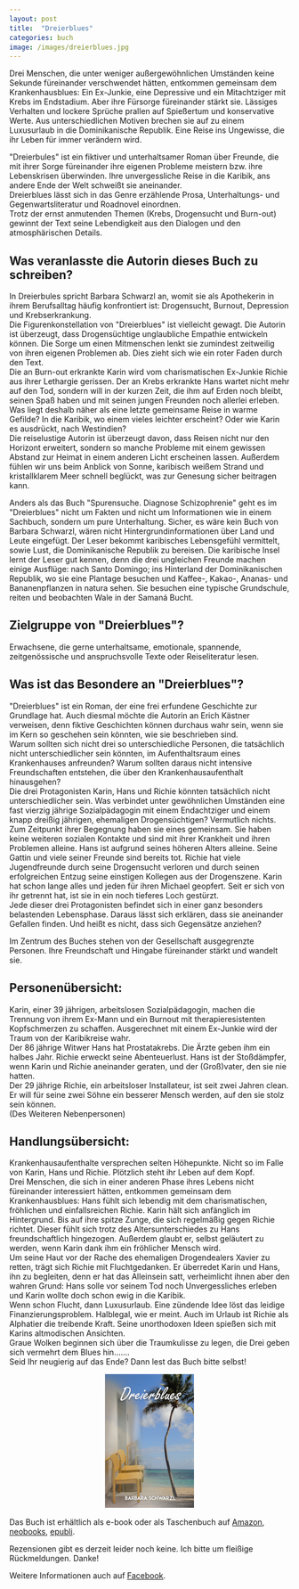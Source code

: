 ```yaml
---
layout: post
title:  "Dreierblues"
categories: buch
image: /images/dreierblues.jpg
---
```


Drei Menschen, die unter weniger außergewöhnlichen Umständen keine Sekunde füreinander verschwendet hätten, entkommen gemeinsam dem Krankenhausblues: Ein Ex-Junkie, eine Depressive und ein Mitachtziger mit Krebs im Endstadium. Aber ihre Fürsorge füreinander stärkt sie.
Lässiges Verhalten und lockere Sprüche prallen auf Spießertum und konservative Werte. 
Aus unterschiedlichen Motiven brechen sie auf zu einem Luxusurlaub in die Dominikanische Republik. Eine Reise ins Ungewisse, die ihr Leben für immer verändern wird.

"Dreierbules" ist ein fiktiver und unterhaltsamer Roman über Freunde, die mit ihrer Sorge füreinander ihre eigenen Probleme meistern bzw. ihre Lebenskrisen überwinden. Ihre unvergessliche Reise in die Karibik, ans andere Ende der Welt schweißt sie aneinander. <br> Dreierblues lässt sich in das Genre erzählende Prosa, Unterhaltungs- und Gegenwartsliteratur und Roadnovel einordnen. <br> Trotz der ernst anmutenden Themen (Krebs, Drogensucht und Burn-out) gewinnt der Text seine Lebendigkeit aus den Dialogen und den atmosphärischen Details.



## Was veranlasste die Autorin dieses Buch zu schreiben?

In Dreierbules spricht Barbara Schwarzl an, womit sie als Apothekerin in ihrem Berufsalltag häufig konfrontiert ist: Drogensucht, Burnout, Depression und Krebserkrankung. <br> Die Figurenkonstellation von "Dreierblues" ist vielleicht gewagt. Die Autorin ist überzeugt, dass Drogensüchtige unglaubliche Empathie entwickeln können. Die Sorge um einen Mitmenschen lenkt sie zumindest zeitweilig von ihren eigenen Problemen ab. Dies zieht sich wie ein roter Faden durch den Text. <br> Die an Burn-out erkrankte Karin wird vom charismatischen Ex-Junkie Richie aus ihrer Lethargie gerissen. Der an Krebs erkrankte Hans wartet nicht mehr auf den Tod, sondern will in der kurzen Zeit, die ihm auf Erden noch bleibt, seinen Spaß haben und mit seinen jungen Freunden noch allerlei erleben. <br> Was liegt deshalb näher als eine letzte gemeinsame Reise in warme Gefilde? In die Karibik, wo einem vieles leichter erscheint? Oder wie Karin es ausdrückt, nach Westindien? <br> Die reiselustige Autorin ist überzeugt davon, dass Reisen nicht nur den Horizont erweitert, sondern so manche Probleme mit einem gewissen Abstand zur Heimat in einem anderen Licht erscheinen lassen. Außerdem fühlen wir uns beim Anblick von Sonne, karibisch weißem Strand und kristallklarem Meer schnell beglückt, was zur Genesung sicher beitragen kann.

Anders als das Buch "Spurensuche. Diagnose Schizophrenie" geht es im "Dreierblues" nicht um Fakten und nicht um Informationen wie in einem Sachbuch, sondern um pure Unterhaltung. Sicher, es wäre kein Buch von Barbara Schwarzl, wären nicht Hintergrundinformationen über Land und Leute eingefügt. Der Leser bekommt karibisches Lebensgefühl vermittelt, sowie Lust, die Dominikanische Republik zu bereisen. Die karibische Insel lernt der Leser gut kennen, denn die drei ungleichen Freunde machen einige Ausflüge: nach Santo Domingo; ins Hinterland der Dominikanischen Republik, wo sie eine Plantage besuchen und Kaffee-, Kakao-, Ananas- und Bananenpflanzen in natura sehen. Sie besuchen eine typische Grundschule, reiten und beobachten Wale in der Samaná Bucht.



## Zielgruppe von "Dreierblues"?

Erwachsene, die gerne unterhaltsame, emotionale, spannende, zeitgenössische und anspruchsvolle Texte oder Reiseliteratur lesen.



## Was ist das Besondere an "Dreierblues"?

"Dreierblues" ist ein Roman, der eine frei erfundene Geschichte zur Grundlage hat. Auch diesmal möchte die Autorin an Erich Kästner verweisen, denn fiktive Geschichten können durchaus wahr sein, wenn sie im Kern so geschehen sein könnten, wie sie beschrieben sind. <br> Warum sollten sich nicht drei so unterschiedliche Personen, die tatsächlich nicht unterschiedlicher sein könnten, im Aufenthaltsraum eines Krankenhauses anfreunden? Warum sollten daraus nicht intensive Freundschaften entstehen, die über den Krankenhausaufenthalt hinausgehen? <br> Die drei Protagonisten Karin, Hans und Richie könnten tatsächlich nicht unterschiedlicher sein. Was verbindet unter gewöhnlichen Umständen eine fast vierzig jährige Sozialpädagogin mit einem Endachtziger und einem knapp dreißig jährigen, ehemaligen Drogensüchtigen? Vermutlich nichts. Zum Zeitpunkt ihrer Begegnung haben sie eines gemeinsam. Sie haben keine weiteren sozialen Kontakte und sind mit ihrer Krankheit und ihren Problemen alleine. Hans ist aufgrund seines höheren Alters alleine. Seine Gattin und viele seiner Freunde sind bereits tot. Richie hat viele Jugendfreunde durch seine Drogensucht verloren und durch seinen erfolgreichen Entzug seine einstigen Kollegen aus der Drogenszene. Karin hat schon lange alles und jeden für ihren Michael geopfert. Seit er sich von ihr getrennt hat, ist sie in ein noch tieferes Loch gestürzt. <br> Jede dieser drei Protagonisten befindet sich in einer ganz besonders belastenden Lebensphase. Daraus lässt sich erklären, dass sie aneinander Gefallen finden. Und heißt es nicht, dass sich Gegensätze anziehen?

Im Zentrum des Buches stehen von der Gesellschaft ausgegrenzte Personen. Ihre Freundschaft und Hingabe füreinander stärkt und wandelt sie.


## Personenübersicht:

Karin, einer 39 jährigen, arbeitslosen Sozialpädagogin, machen die Trennung von ihrem Ex-Mann und ein Burnout mit therapieresistenten Kopfschmerzen zu schaffen. Ausgerechnet mit einem Ex-Junkie wird der Traum von der Karibikreise wahr. <br> Der 86 jährige Witwer Hans hat Prostatakrebs. Die Ärzte geben ihm ein halbes Jahr. Richie erweckt seine Abenteuerlust. Hans ist der Stoßdämpfer, wenn Karin und Richie aneinander geraten, und der (Groß)vater, den sie nie hatten. <br> Der 29 jährige Richie, ein arbeitsloser Installateur, ist seit zwei Jahren clean. Er will für seine zwei Söhne ein besserer Mensch werden, auf den sie stolz sein können. <br> (Des Weiteren Nebenpersonen)


## Handlungsübersicht:

Krankenhausaufenthalte versprechen selten Höhepunkte. Nicht so im Falle von Karin, Hans und Richie. Plötzlich steht ihr Leben auf dem Kopf. <br> Drei Menschen, die sich in einer anderen Phase ihres Lebens nicht füreinander interessiert hätten, entkommen gemeinsam dem Krankenhausblues: Hans fühlt sich lebendig mit dem charismatischen, fröhlichen und einfallsreichen Richie. Karin hält sich anfänglich im Hintergrund. Bis auf ihre spitze Zunge, die sich regelmäßig gegen Richie richtet. Dieser fühlt sich trotz des Altersunterschiedes zu Hans freundschaftlich hingezogen. Außerdem glaubt er, selbst geläutert zu werden, wenn Karin dank ihm ein fröhlicher Mensch wird. <br> Um seine Haut vor der Rache des ehemaligen Drogendealers Xavier zu retten, trägt sich Richie mit Fluchtgedanken. Er überredet Karin und Hans, ihn zu begleiten, denn er hat das Alleinsein satt, verheimlicht ihnen aber den wahren Grund: Hans solle vor seinem Tod noch Unvergessliches erleben und Karin wollte doch schon ewig in die Karibik. <br> Wenn schon Flucht, dann Luxusurlaub. Eine zündende Idee löst das leidige Finanzierungsproblem. Halblegal, wie er meint.
Auch im Urlaub ist Richie als Alphatier die treibende Kraft. Seine unorthodoxen Ideen spießen sich mit Karins altmodischen Ansichten. <br> Graue Wolken beginnen sich über die Traumkulisse zu legen, die Drei geben sich vermehrt dem Blues hin....... <br> Seid Ihr neugierig auf das Ende? Dann lest das Buch bitte selbst!


<center>
<img src="/images/cover_dreierblues.jpg" alt="Buchcover Dreierblues" />
</center>

Das Buch ist erhältlich als e-book oder als Taschenbuch auf [Amazon][amazon], [neobooks][neobooks], [epubli][epubli]. 

Rezensionen gibt es derzeit leider noch keine. Ich bitte um fleißige Rückmeldungen. Danke!

Weitere Informationen auch auf [Facebook][facebook].


[facebook]: https://www.facebook.com/Dreierblues-373622486772735/
[amazon]:https://www.amazon.de/s/ref=nb_sb_noss/260-1243103-4337016?__mk_de_DE=%C3%85M%C3%85%C5%BD%C3%95%C3%91&url=search-alias%3Dstripbooks&field-keywords=dreierblues
[neobooks]: https://www.neobooks.com/suche?searchTerm=dreierblues
[epubli]:https://www.epubli.de//shop/buch/Dreierblues-Barbara-Schwarzl-9783748514664/83874?utm_medium=email&utm_source=transactional&utm_campaign=Systemmail_PublishedSuccessfully


 
